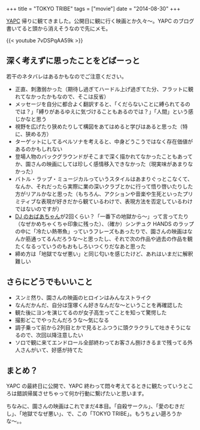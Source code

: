 +++
title = "TOKYO TRIBE"
tags = ["movie"]
date = "2014-08-30"
+++

[YAPC](http://yapcasia.org/2014) 帰りに観てきました。公開日に観に行く映画とか久々〜。YAPC のブログ書いてると頭から消えそうなので先にメモ。

{{< youtube 7vDSPqAA59k >}}

<!--more-->

## 深く考えずに思ったことをどばーっと

若干のネタバレはあるかもなのでご注意ください。

- 正直、刺激弱かった（期待し過ぎてハードル上げ過ぎてた分、フラットに観れてなかったかもなので、そこは反省）
- メッセージを自分に都合よく翻訳すると、「くだらないことに縛られてるのでは？」「縛りがあるゆえに気づけることもあるのでは？」「人間」という感じかなと思う
- 視野を広げたり狭めたりして構図をあてはめると学びはあると思った（特に、狭める方）
- ターゲットにしてるペルソナを考えると、中身どうこうではなく存在価値があるのかもしれない
- 登場人物のバックグラウンドがそこまで深く描かれてなかったこともあってか、園さんの映画にしては珍しく感情移入できなかった（現実味があまりなかった）
- バトル・ラップ・ミュージカルっていうスタイルはあまりぐっとこなくて、なんか、それだったら実際に業の深いクラブとかに行って悟り啓いたりした方がリアルかなと思った（もちろん、アクションや音楽や生死といったプリミティブな表現が好きだから観ているわけで、表現方法を否定しているわけではないのですが）
- [DJ のおばあちゃん](http://www.qetic.jp/film/tokyotribe-140828/117407)が2回くらい？「一番下の地獄から〜」って言ってたり（なぜかめちゃくちゃ印象に残った）、（確か）シンヂュク HANDS のラップの中に「冷たい熱帯魚」っていうフレーズもあったりで、園さんの映画はなんか筋通ってるんだろうな〜と思ったし、それで次の作品や過去の作品を観たくなるっていうのもおもしろいつくりだなあと思った
- 締め方は「地獄でなぜ悪い」と同じ匂いを感じたけど、あれはいまだに解釈難しい

## さらにどうでもいいこと

- スンミ然り、園さんの映画のヒロインはみんなストライク
- なんだかんだ、自分は窪塚くん好きなんだな〜ということを再確認した
- 観た後にヨンを演じてるのが女子高生ってことを知って驚愕した
- 撮影どこでやったんだろうな〜気になる
- 調子乗って前から2列目とかで見るとふつうに頭クラクラして吐きそうになるので、次回以降注意したい
- ソロで観に来てエンドロール全部終わってお客さん捌けきるまで残ってる外人さんがいて、好感が持てた

## まとめ？

YAPC の最終日に公開で、YAPC 終わって悶々考えてるときに観たっていうところは錯誤帰属させちゃって何か行動に繋げたいと思います。

ちなみに、園さんの映画はこれでまだ4本目。「自殺サークル」、「愛のむきだし」、「地獄でなぜ悪い」、で、この「TOKYO TRIBE」。もうちょい遡ろうかな〜。。
